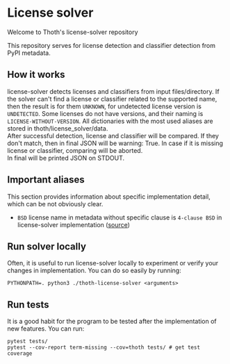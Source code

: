 # License solver

Welcome to Thoth's license-solver repository

This repository serves for license detection and classifier detection from PyPI metadata.

## How it works

license-solver detects licenses and classifiers from input files/directory. If the solver can't find a license or
classifier related to the supported name, then the result is for them `UNKNOWN`, for undetected license version
is `UNDETECTED`. Some licenses do not have versions, and their naming is `LICENSE-WITHOUT-VERSION`. All dictionaries with the most used aliases are stored in thoth/license_solver/data. <br>
After successful detection, license and classifier will be compared. If they don't match, then in final JSON will be
warning: True. In case if it is missing license or classifier, comparing will be aborted. <br>
In final will be printed JSON on STDOUT.

## Important aliases
This section provides information about specific implementation detail, which can be not obviously clear.
- `BSD` license name in metadata without specific clause is `4-clause BSD` in license-solver implementation ([source](https://en.wikipedia.org/wiki/BSD_licenses#Terms))

## Run solver locally

Often, it is useful to run license-solver locally to experiment or verify your changes in implementation. You can do so easily
by running:

```
PYTHONPATH=. python3 ./thoth-license-solver <arguments>
```

## Run tests

It is a good habit for the program to be tested after the implementation of new features. You can run:

```
pytest tests/
pytest --cov-report term-missing --cov=thoth tests/ # get test coverage
```
